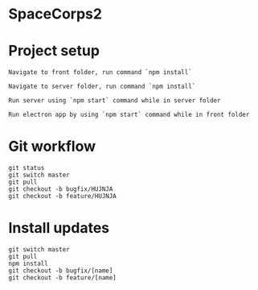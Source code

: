 # SpaceCorps2


# Project setup

    Navigate to front folder, run command `npm install`

    Navigate to server folder, run command `npm install`

    Run server using `npm start` command while in server folder

    Run electron app by using `npm start` command while in front folder


# Git workflow

    git status
    git switch master
    git pull 
    git checkout -b bugfix/HUJNJA
    git checkout -b feature/HUJNJA

# Install updates

    git switch master
    git pull
    npm install
    git checkout -b bugfix/[name]
    git checkout -b feature/[name]